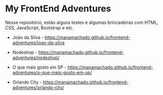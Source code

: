 # My FrontEnd Adventures

Nesse repositório, estão alguns testes e algumas brincadeiras com HTML, CSS, JavaScript, Bootstrap e etc.

 - João da Silva - https://manamachado.github.io/frontend-adventures/joao-da-silva

- Nodeshop - https://manamachado.github.io/frontend-adventures/nodeshop/

- O que mais gosto em SP - https://manamachado.github.io/frontend-adventures/o-que-mais-gosto-em-sp/

- Orlando City - https://manamachado.github.io/frontend-adventures/orlando-city/
